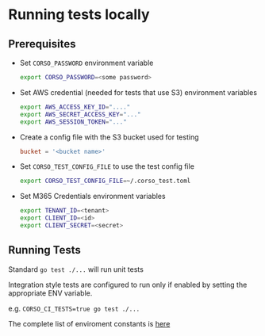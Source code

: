 # Running tests locally

## Prerequisites
- Set `CORSO_PASSWORD` environment variable
    ```bash
    export CORSO_PASSWORD=<some password>
    ```
- Set AWS credential (needed for tests that use S3) environment variables
    ```bash
    export AWS_ACCESS_KEY_ID="...."
    export AWS_SECRET_ACCESS_KEY="..."
    export AWS_SESSION_TOKEN="..."
    ```

- Create a config file with the S3 bucket used for testing
    ```toml
    bucket = '<bucket name>'
    ```
- Set `CORSO_TEST_CONFIG_FILE` to use the test config file
    ```bash
    export CORSO_TEST_CONFIG_FILE=~/.corso_test.toml
    ```
- Set M365 Credentials environment variables
    ```bash
    export TENANT_ID=<tenant>
    export CLIENT_ID=<id>
    export CLIENT_SECRET=<secret>
    ```

## Running Tests
Standard `go test ./...` will run unit tests

Integration style tests are configured to run only if enabled by setting the
appropriate ENV variable.

e.g. `CORSO_CI_TESTS=true go test ./...`

The complete list of enviroment constants is [here](src/internal/testing/integration_runners.go)
